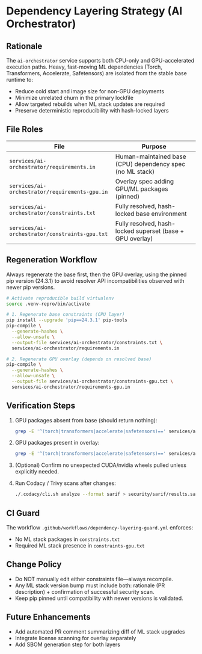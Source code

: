 # Dependency Layering Strategy (AI Orchestrator)

## Rationale

The `ai-orchestrator` service supports both CPU-only and GPU-accelerated execution paths. Heavy, fast-moving ML dependencies (Torch, Transformers,
Accelerate, Safetensors) are isolated from the stable base runtime to:

- Reduce cold start and image size for non-GPU deployments
- Minimize unrelated churn in the primary lockfile
- Allow targeted rebuilds when ML stack updates are required
- Preserve deterministic reproducibility with hash-locked layers

## File Roles

| File | Purpose |
|------|---------|
| `services/ai-orchestrator/requirements.in` | Human-maintained base (CPU) dependency spec (no ML stack) |
| `services/ai-orchestrator/requirements-gpu.in` | Overlay spec adding GPU/ML packages (pinned) |
| `services/ai-orchestrator/constraints.txt` | Fully resolved, hash-locked base environment |
| `services/ai-orchestrator/constraints-gpu.txt` | Fully resolved, hash-locked superset (base + GPU overlay) |

## Regeneration Workflow

Always regenerate the base first, then the GPU overlay, using the pinned
pip version (24.3.1) to avoid resolver API incompatibilities observed
with newer pip versions.

```bash
# Activate reproducible build virtualenv
source .venv-repro/bin/activate

# 1. Regenerate base constraints (CPU layer)
pip install --upgrade 'pip==24.3.1' pip-tools
pip-compile \
  --generate-hashes \
  --allow-unsafe \
  --output-file services/ai-orchestrator/constraints.txt \
  services/ai-orchestrator/requirements.in

# 2. Regenerate GPU overlay (depends on resolved base)
pip-compile \
  --generate-hashes \
  --allow-unsafe \
  --output-file services/ai-orchestrator/constraints-gpu.txt \
  services/ai-orchestrator/requirements-gpu.in
```

## Verification Steps

1. GPU packages absent from base (should return nothing):

   ```bash
   grep -E '^(torch|transformers|accelerate|safetensors)==' services/ai-orchestrator/constraints.txt
   ```

1. GPU packages present in overlay:

   ```bash
   grep -E '^(torch|transformers|accelerate|safetensors)==' services/ai-orchestrator/constraints-gpu.txt
   ```

1. (Optional) Confirm no unexpected CUDA/nvidia wheels pulled unless explicitly needed.

1. Run Codacy / Trivy scans after changes:

   ```bash
   ./.codacy/cli.sh analyze --format sarif > security/sarif/results.sarif
   ```

## CI Guard

The workflow `.github/workflows/dependency-layering-guard.yml` enforces:

- No ML stack packages in `constraints.txt`
- Required ML stack presence in `constraints-gpu.txt`

## Change Policy

- Do NOT manually edit either constraints file—always recompile.
- Any ML stack version bump must include both: rationale (PR description) + confirmation of successful security scan.
- Keep pip pinned until compatibility with newer versions is validated.

## Future Enhancements

- Add automated PR comment summarizing diff of ML stack upgrades
- Integrate license scanning for overlay separately
- Add SBOM generation step for both layers
